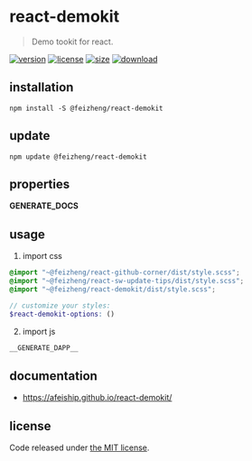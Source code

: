 # react-demokit
> Demo tookit for react.

[![version][version-image]][version-url]
[![license][license-image]][license-url]
[![size][size-image]][size-url]
[![download][download-image]][download-url]

## installation
```shell
npm install -S @feizheng/react-demokit
```

## update
```shell
npm update @feizheng/react-demokit
```

## properties
__GENERATE_DOCS__

## usage
1. import css
  ```scss
  @import "~@feizheng/react-github-corner/dist/style.scss";
  @import "~@feizheng/react-sw-update-tips/dist/style.scss";
  @import "~@feizheng/react-demokit/dist/style.scss";

  // customize your styles:
  $react-demokit-options: ()
  ```
2. import js
  ```js
__GENERATE_DAPP__
  ```

## documentation
- https://afeiship.github.io/react-demokit/


## license
Code released under [the MIT license](https://github.com/afeiship/react-demokit/blob/master/LICENSE.txt).

[version-image]: https://img.shields.io/npm/v/@feizheng/react-demokit
[version-url]: https://npmjs.org/package/@feizheng/react-demokit

[license-image]: https://img.shields.io/npm/l/@feizheng/react-demokit
[license-url]: https://github.com/afeiship/react-demokit/blob/master/LICENSE.txt

[size-image]: https://img.shields.io/bundlephobia/minzip/@feizheng/react-demokit
[size-url]: https://github.com/afeiship/react-demokit/blob/master/dist/react-demokit.min.js

[download-image]: https://img.shields.io/npm/dm/@feizheng/react-demokit
[download-url]: https://www.npmjs.com/package/@feizheng/react-demokit
